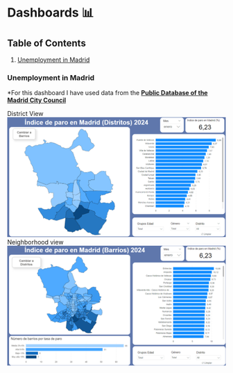 # Dashboards 📊
## Table of Contents
1. [Unemployment in Madrid](#Unemployment-in-Madrid)

### Unemployment in Madrid
*For this dashboard I have used data from the [**Public Database of the Madrid City Council**](https://servpub.madrid.es/CSEBD_WBINTER/seleccionSerie.html?numSerie=0904010000014)

District View   ![District View](https://github.com/laurasalvadorglez/Dashboards/blob/main/Assets/DistrictsView.png)
Neighborhood view ![Neighborhood View](https://github.com/laurasalvadorglez/Dashboards/blob/main/Assets/Barrios.png)
